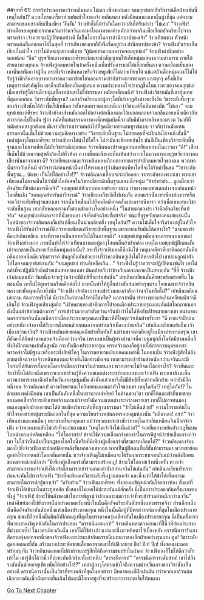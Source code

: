 ##บทที่ 61: การท้าประลองของจ้าวหลินหลง
ไม่เลว
เพียงแค่มอง จอมยุทธ์เย่กลับวิจารณ์อีกฝ่ายเช่นนี้
เหตุใดกัน!?
ความโกรธเกรี้ยวท่วมท้นหัวใจของจ้าวหลินหลง พลังฝึกตนของเขานั้นสูงที่สุด แต่ความสามารถของเขากลับเป็นเพียง ‘งั้นงั้น’ จ้าวเฟิงไม่ได้ทำอันใดทว่ากลับได้รับคำว่า ‘ไม่เลว’
“จ้าวเฟิง! ท่านคือจอมยุทธ์เย่จากแคว้นกว่านจวินและมาในนามของตำหนักกว่านจวินเพื่อเลือกอัจฉริยะไปจากพรรคจ้าว เจ้าควรจะปฏิบัติตนอย่างดี นี่เป็นโอกาสในการสำนึกบาปของเจ้า” จ้าวเทียนชาง หัวหน้าพรรคเค้นยิ้มออกมาได้ในสุดที่ ทว่าเสียงของเขาก็ยังจืดชืดอยู่บ้าง
สำนึกบาปของข้า?
จ้าวเฟิงหัวเราะเย็นเยียบในหัวใจ ทว่าไม่คิดจะยุ่งยากอธิบาย
“ผู้น้อยทำความเคารพจอมยุทธ์เย่” จ้าวเฟิงคำนับอย่างนอบน้อม
“อืม” บุรุษวัยกลางคนผงกศีรษะก่อนจะส่งสัญญาณให้เด็กหนุ่มแสดงความสามารถ
ภายใต้สายตาของทุกคน จ้าวเฟิงสูดลมหายใจเข้าครั้งหนึ่งเพื่อปรับอารมณ์ให้เยือกเย็นลง ความเยือกเย็นของเขานั้นเหนือกว่าผู้อื่น กระทั่งจ้าวหลินหลงหรือจ้าวหยูเฟ่ยก็ไม่อาจเทียบได้ แม้แต่ตัวเด็กหนุ่มเองก็ไม่ได้รับรู้ว่ามีกลิ่นอายบางอย่างจากดวงตาซ้ายได้หลอมรวมเข้ากับร่างกายของเขา และทุกๆ ครั้งที่เกิดเหตุการณ์สำคัญขึ้น เขาก็จะยังเยือกเย็นอยู่เสมอ ความประหลาดใจปรากฏขึ้นในแววตาของจอมยุทธ์เย่เมื่อเขารับรู้ได้ว่าเด็กหนุ่มเบื้องหน้าเขาไม่ใช่ธรรมดา
หมัดเหล็กเพลิง!
จ้าวเฟิงส่งวิชาหมัดที่เขาคุ้นเคยที่สุดออกก่อน วิชาระดับพื้นฐาน? เหล่าอัจฉริยะและผู้อาวุโสที่ปรากฏตัวต่างตะลึงงัน วิชาระดับพื้นฐานของจ้าวเฟิงนั้นได้ก้าวขึ้นไปเหนือกว่าขั้นหลอมรวมและเหนือกว่าวิชาแต่ดั้งเดิมของมัน
“ไม่เลว” จอมยุทธ์เย่ผงกศีรษะ
จ้าวเฟิงยังคงส่งหมัดออกไปอย่างต่อเนื่องและได้เผลอหลอมรวมกลิ่นอายหนึ่งเดียวกับสวรรค์ลงไปในมัน
ฟู่วว
หมัดที่แสนธรรมดาของเด็กหนุ่มบัดนี้ราวกับมีมังกรเพลิงหลอมรวม วินาทีที่หมัดของเขาถูกส่งอก มันราวกับว่าเขารวมพลังไปที่จุดเดียวอย่างสมบูรณ์แบบ ราวกับว่าหมัดแสนธรรมดานั้นเต็มไปด้วยความลุ่มลึกบางอย่าง
“วิชาระดับพื้นฐาน ไม่ง่ายเลยที่จะฝึกฝนได้จนถึงขั้นนี้”
เหล่าผู้อาวุโสผงกศีรษะ ทว่ากลับหาได้นำไปใส่ใจ ไม่ว่ามันจะพิเศษเช่นไร มันก็เป็นเพียงวิชาระดับพื้นฐานและไม่อาจเทียบได้กับวิชาระดับสุดยอด จ้าวหลินหลงปรากฏความเหยียดหยามในแววตา
“ดี!” เสียงที่เต็มไปด้วยความสุขดังก้องไปทั่วห้อง
ความตื่นตะลึงและตื่นเต้นสว่างวาบในดวงตาของบุรุษวัยกลางคน เสียงนั่นมาจากเขา
ดี?
จ้าวเทียนชางและจ้าวหลินหลงเกือบตายจากการสำลักลมหายใจของตน พวกเขานั้นราวกับเห็นผี คำวิจารณ์ก่อนหน้านั้นทำให้พวกเขารู้ว่ามันยากเพียงใดที่จะได้รับคำชื่นชม
“วิชาระดับพื้นฐาน... บัดซบ เป็นไปได้อย่างไร!?” จ้าวหลินหลงเกือบจะระเบิดออก
จากระดับของพวกเขา พวกเขาเพียงแค่ไม่อาจเห็นได้ว่ามีสิ่งใดพิเศษในวิชาหมัดระดับพื้นฐานของเด็กหนุ่ม
“ฮ่าฮ่าฮ่าฮ่า... ดูเหมือนว่าอัจฉริยะที่ข้าต้องการคือเจ้า” จอมยุทธ์เย่หัวเราะออกอย่างยาวนาน ท่าทางของเขาแตกต่างจากก่อนหน้าโดยสิ้นเชิง
“ขอบคุณสำหรับคำวิจารณ์” จ้าวเฟิงเองก็ชะงักไปเช่นกัน
ตอนแรกนั้นเขาเพียงต้องการเริ่มจากวิชาระดับพื้นฐานของเขา จากนั้นจึงเชื่อมไปยังหมัดมังกรคลั่งและดรรชนีดารา ทว่าเมื่อเขาแสดงวิชาระดับพื้นฐาน เขากลับหลอมรวมทั้งสองเข้าอย่างใดอย่างหนึ่ง
“ในสายตาของข้า เจ้าคืออัจฉริยะที่แท้จริง” จอมยุทธ์เย่เดินลงจากที่นั่งของเขา
เจ้าคืออัจฉริยะที่แท้จริง!
ขณะที่บุรุษวัยกลางคนเอ่ยเช่นนั้น ใบหน้าของจ้าวหลินหลงก็แปรเปลี่ยนเป็นน่าเกลียดยิ่ง
เหตุใดกัน!?
ความไม่เต็มใจกรีดร้องอยู่ในหัวใจ จ้าวเฟิงได้รับคำวิจารณ์ที่ดีกว่าจากเพียงแค่วิชาระดับพื้นฐาน เขาจะยอมรับมันได้อย่างไร?
“นามของข้าคือเย่หลินเหลียน บางทีเราอาจเป็นสหายกันได้ในภายหลัง” จอมยุทธ์เย่ดูเหมือนจะเคารพนบนอบแก่จ้าวเฟิงอย่างมาก
ภาพนั้นทำให้จ้าวเทียนชางและผู้อาวุโสคนอื่นอ้าปากค้าง
เหตุใดจอมยุทธ์ผู้ฝึกตนขั้นเก้าจะกลายเป็นสหายกับเด็กหนุ่มเช่นนั้น?
กระทั่งจ้าวเฟิงเองก็นิ่งงันไป เหตุผลเดียวที่เขาคิดออกนั้นคือกลิ่นอายหนึ่งเดียวกับสวรรค์ มันถูกยืนยันด้วยการที่ว่าหากซินหวู่เฮิงไม่ได้หายตัวไป เขาย่อมถูกนำตัวไปโดยจอมยุทธ์เย่เช่นกัน
“จอมยุทธ์เย่ ท่านดีเหลือเกิน...” จ้าวเฟิงไม่รู้ว่าควรจะปฏิบัติตนเช่นไร
เขาไม่กล้าที่จะปฏิบัติกับอีกฝ่ายเช่นสหายของเขา มันคล้ายกับว่าช้างกับมดจะกลายเป็นสหายกัน
“ฮี่ฮี่ จ้าวเฟิง เจ้าถ่อมตนนัก วันหนึ่งเจ้าจะรู้ว่าเจ้าจะมีสิทธิที่จะทำเช่นนั้น” เย่หลินเหลียนสั่นศีรษะพร้อมรอยยิ้ม
ในตอนนั้น เขาไม่ได้ดูเคร่งเครียดอีกต่อไป ภาพนั้นทำให้ผู้อื่นต่างสับสนอย่างรุนแรง โดยเฉพาะจ้าวหลินหลง เขานั้นฉุนเฉียวยิ่งนัก
“จ้าวเฟิง เจ้าต้องการจะเข้าร่วมกองกำลังกว่านจวินหรือไม่?” เย่หลินเหลียนเอ่ยถาม
ต้องการหรือไม่ นับว่าเป็นคำถามไร้ค่ามิใช่หรือ? นอกจากนั้น ท่าทางของเย่หลินเหลียนนับว่าดีเกินไป
จ้าวเฟิงพูดเสียงลุ่มลึก
“เป้าหมายของข้าคือการไปจากเมืองประกายอรุณและสัมผัสโลกภายนอก ดังนั้นแล้วข้าย่อมต้องการ”
การเข้าร่วมกองกำลังกว่านจวินนับว่าไม่ได้ขัดกับเป้าหมายของเขา ขนาดของนครกว่านจวินนั้นเหนือกว่าเมืองประกายอรุณและเป็นเวทีที่ใหญ่กว่าเดิมสำหรับเขา
“ดี หากเจ้าฝึกฝนอย่างหนัก เจ้าอาจได้รับการสั่งสอนด้วยตนเองจากท่านเจ้าเมืองกว่านจวิน” เย่หลินเหลียนแย้มยิ้ม
เจ้าเมืองกว่านจวิน?
จ้าวเฟิงพลันเอ่ยขอบคุณอีกฝ่ายในทันที แม้ว่าเขาจะอาศัยอยู่ในเมืองประกายอรุณ เขาก็ยังคงได้ยินตำนานของเจ้าเมืองกว่านจวิน เพราะเขาเป็นผู้ทรงอำนาจที่ควบคุมทุกสิ่งในรัศมีสามหมื่นลี้ ทั้งยังฝึกตนจนเข้าขั้นสูงนัก กระทั่งเมืองประกายอรุณ พรรคจ้าวเองก็อยู่ภายใต้การควบคุมของเขา พรรคจ้าวไม่มีฐานะหรือกระทั่งสิทธิใดๆ ในการพยายามเยินยอคนเหล่านี้
ในตอนนั้น จ้าวเฟิงรู้สึกได้ถึงสายตาอิจฉาจากจ้าวหลินหลงและจ้าวฮันได้อย่างชัดเจน เขาสามารถเข้าร่วมตำหนักกว่านจวินและมีโอกาสได้รับการสั่งสอนโดยเจ้าเมืองกว่านจวินด้วยตนเอง พวกเขาจะไม่อิจฉาได้อย่างไร?
จ้าวฮันและจ้าวชินั้นไม่ต้องนับเพราะพวกเขาล้วนรู้ถึงความแตกต่างระหว่างตนเองและจ้าวเฟิง พวกเขาล้วนเห็นความสามารถของอีกฝ่ายในวันงานชุมนุมนั้น ดังนั้นแล้วเขาจึงไม่มีสิทธิที่จะด่าทออีกฝ่าย
ทว่ายังมีอีกหนึ่งคน จ้าวหลินหลง!
ความริษยาและไม่ยินยอมแผดเผาหัวใจของเขา
เหตุใดกัน!? เหตุใดกัน!?
ในด้านของพลังฝึกตน เขาเป็นอันดับหนึ่งในบรรดาเหล่าศิษย์ ในด้านของวิชา เขาก็ได้แตะเข้าที่ชายขอบของเศษเสี้ยววิชาระดับเทพเจ้า และแม้ว่าจะยังมีความแตกต่างระหว่างพวกเขา เขาก็ไม่อาจทนมองตนเองถูกอีกฝ่ายเอาชนะได้ด้วยเพียงวิชาระดับพื้นฐานธรรมดา
“ข้าไม่เห็นด้วย!” ความโกรธแค้นในหัวใจของชายหนุ่มระเบิดออกในที่สุด
ความเงียบร่วงหล่นลงครอบคลุมห้องนั้น
“หลินหลง! อย่า!” จ้าวเทียนชางและคนอื่นๆ พยายามที่จะหยุดเขา
แม้ว่าพวกเขาจะสงสัยว่าเหตุใดเย่หลินเหลียนจึงเลือกจ้าวเฟิง ทว่าพวกเขากลับไม่กล้าที่จะเอ่ยถามเขา
“เหตุใดเจ้าจึงไม่เห็นด้วย?” รอยยิ้มเยาะหยันปรากฏขึ้นบนใบหน้าของเย่หลินเหลียน
“ให้โอกาสข้า! ข้าจะใช้ความแข็งแกร่งของข้าในการพิสูจน์ว่าข้าแข็งแกร่งกว่าเขา ไม่ใช่ว่านั่นนับเป็นกฎของโลกใบนี้หรือที่มีเพียงผู้แข็งแกร่งที่สามารถเลือกได้?” จ้าวหลินหลงจ้องมองไปยังจ้าวเฟิงและปลดปล่อยพลังขั้นหกของเขาออก
หากเป็นผู้ฝึกตนขั้นสี่ขั้นห้าธรรมดา พวกเขาย่อมถูกทำให้หวาดกลัวโดยกลิ่นอายนั้น ทว่าจ้าวเฟิงดูไม่เหมือนจะได้รับผลกระทบจากมันแม้ว่าพลังฝึกตนของเขาจะต้อยต่ำกว่า
“มีเพียงผู้แข็งแกร่งที่สามารถสร้างกฎ! ข้าจะให้โอกาสเจ้าหนึ่งครั้ง หากเจ้าสามารถเอาชนะจ้าวเฟิงได้ เจ้าก็สามารถเข้าร่วมกองกำลังกว่านจวินได้เช่นกัน” เย่หลินเหลียนหัวเราะก่อนจะหันไปทางจ้าวเฟิง
“ข้าเห็นเพียงแค่วิชาระดับพื้นฐานของเจ้า และนี่จะทำให้ข้าได้เห็นความสามารถในการต่อสู้ของเจ้า”
“ครับท่าน” จ้าวเฟิงผงกศีรษะ
ทั้งสองเผชิญหน้ากันใจกลางห้อง
ตั้งแต่ที่จ้าวเฟิงได้เข้ามาในตระกูลหลัก ทั้งสองก็ไม่เคยได้ปะทะกันแม้สักครั้ง นี่เป็นการประลองกันครั้งแรกของทั้งคู่
“จ้าวเฟิง! ข้าจะใช้พลังของข้าในการพิสูจน์ว่าข้าเหมาะสมกว่าเจ้าที่จะเข้าร่วมตำหนักกว่านจวิน”
เหล่าศิษย์มองไปยังภาพนั้นอย่างคาดหวัง หนึ่งในนั้นคืออัจฉริยะอันดับหนึ่งแห่งพรรคจ้าว ส่วนอีกหนึ่งนั้นคืออัจฉริยะอันดับหนึ่งแห่งเมืองประกายอรุณ
หนึ่งในนั้นคือผู้ที่มีพรสวรรค์มากที่สุดในเมืองประกายอรุณ ขณะที่อีกหนึ่งนั้นมีพลังฝึกตนสูงที่สุดในบรรดาคนรุ่นเดียวกันในเมืองประกายอรุณ
นี่เป็นครั้งแรกที่พวกเขาเผชิญหน้ากันในการประลอง
“ดรรชนีเมฆนภา!” จ้าวหลินหลงตวาดขณะที่ชี้นิ้วที่ส่องประกายสี่ม่วงออกไป
ในเวลาเดียวกันนั้น เขาก็ได้ใช้ย่างก้าวเงาและทิ้งภาพติดตาไว้เบื้องหลัง
ดรรชนีดารา!
แสงสีครามพุ่งออกจากนิ้วของจ้าวเฟิงและปะทะเข้ากับดรรชนีเมฆนภาของอีกฝ่ายอย่างรุนแรง
ตูม!
วิชาระดับสุดยอดบดขยี้กัน สร้างแรงปะทะพัดชายเสื้อของพวกเขาให้ปลิวสยาย
ปึก! ปึก! ปึก!
ทั้งสองผงะถอยพร้อมๆ กัน จ้าวหลินหลงถอยไปห้าก้าวและรู้สึกได้ถึงความขมปร่าในลำคอ จ้าวเฟิงเองก็ไม่ได้ดีกว่าสักเท่าใด เขารู้สึกได้ว่านิ้วที่ปะทะกับอีกฝ่ายนั้นชาหนึบ
“ดรรชนีดารา!”
“ดรรชนีดาราระดับสาม! เขาไปถึงระดับนั้นด้วยอายุเพียงนั้นได้อย่างไร!?” เหล่าผู้อาวุโสต่างเข้าใจถึงความน่าหวั่นเกรงของวิชานั้นเป็นอย่างดี
ดรรชนีดารานั้นเป็นวิชาที่ทรงพลังที่สุดในหอตำรา มีหลายคนที่ฝึกฝนมัน ทว่าพวกเขาล้วนล้มเลิกกลางคันเมื่อมันยากเย็นเกินไปและมีโอกาสสูงที่จะสร้างอาการบาดเจ็บให้ตนเอง



[Go To Next Chapter]( ./62.md)